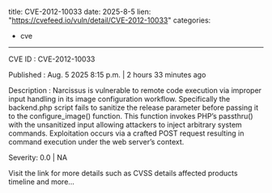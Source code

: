  
title: CVE-2012-10033
date: 2025-8-5
lien: "https://cvefeed.io/vuln/detail/CVE-2012-10033"
categories:
  - cve
---

CVE ID : CVE-2012-10033

Published :  Aug. 5
2025
8:15 p.m. | 2 hours
33 minutes ago

Description : Narcissus is vulnerable to remote code execution via improper input handling in its image configuration workflow. Specifically
the backend.php script fails to sanitize the release parameter before passing it to the configure_image() function. This function invokes PHP’s passthru() with the unsanitized input
allowing attackers to inject arbitrary system commands. Exploitation occurs via a crafted POST request
resulting in command execution under the web server’s context.

Severity: 0.0 | NA

Visit the link for more details
such as CVSS details
affected products
timeline
and more...
